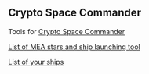 
## Crypto Space Commander

Tools for [Crypto Space Commander](https://www.csc-game.com/enlist/q7NrOrEP7)

[List of MEA stars and ship launching tool](stars.html)

[List of your ships](ships.html)
